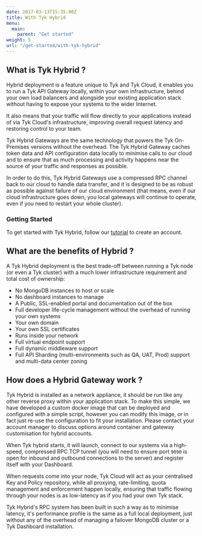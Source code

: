 ```yaml
---
date: 2017-03-13T15:35:00Z
title: With Tyk Hybrid
menu: 
  main:
    parent: "Get started"
weight: 5
url: "/get-started/with-tyk-hybrid"
---
```

## <a name="what-is-tyk-hybrid"></a>What is Tyk Hybrid ?

Hybrid deployment is a feature unique to Tyk and Tyk Cloud, it enables you to run a Tyk API Gateway locally, within your own infrastructure, behind your own load balancers and alongside your existing application stack without having to expose your systems to the wider Internet.

It also means that your traffic will flow directly to your applications instead of via Tyk Cloud's infrastructure, improving overall request latency and restoring control to your team.

Tyk Hybrid Gateways are the same technology that powers the Tyk On-Premises versions without the overhead. The Tyk Hybrid Gateway caches token data and API configuration data locally to minimise calls to our cloud and to ensure that as much processing and activity happens near the source of your traffic and responses as possible.

In order to do this, Tyk Hybrid Gateways use a compressed RPC channel back to our cloud to handle data transfer, and it is designed to be as robust as possible against failure of our cloud environment (that means, even if our cloud infrastructure goes down, you local gateways will continue to operate, even if you need to restart your whole cluster).

### Getting Started

To get started with Tyk Hybrid, follow our [tutorial][1] to create an account.

## <a name="what-are-the-benefits-of-hybrid"></a>What are the benefits of Hybrid ?

A Tyk Hybrid deployment is the best trade-off between running a Tyk node (or even a Tyk cluster) with a much lower infrastructure requirement and total cost of ownership:

*   No MongoDB instances to host or scale
*   No dashboard instances to manage
*   A Public, SSL-enabled portal and documentation out of the box
*   Full developer life-cycle management without the overhead of running your own systems
*   Your own domain
*   Your own SSL certificates
*   Runs inside your network
*   Full virtual endpoint support
*   Full dynamic middleware support
*   Full API Sharding (multi-environments such as QA, UAT, Prod) support and multi-data center zoning

## <a name="how-does-a-hybrid-gateway-work"></a>How does a Hybrid Gateway work ?

Tyk Hybrid is installed as a network appliance, it should be run like any other reverse proxy within your application stack. To make this simple, we have developed a custom docker image that can be deployed and configured with a simple script, however you can modify this image, or in fact just re-use the configuration to fit your installation. Please contact your account manager to discuss options around container and gateway customisation for hybrid accounts.

When Tyk hybrid starts, it will launch, connect to our systems via a high-speed, compressed RPC TCP tunnel (you will need to ensure port `9090` is open for inbound and outbound connections to the server) and register itself with your Dashboard.

When requests come into your node, Tyk Cloud will act as your centralised Key and Policy repository, while all proxying, rate-limiting, quota management and enforcement happen locally, ensuring that traffic flowing through your nodes is as low-latency as if you had your own Tyk stack.

Tyk Hybrid's RPC system has been built in such a way as to minimise latency, it's performance profile is the same as a full local deployment, just without any of the overhead of managing a failover MongoDB cluster or a Tyk Dashboard installation.

 [1]: /docs/get-started/with-tyk-hybrid/create-an-account/
